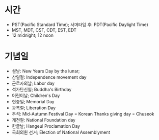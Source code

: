 # 시간
* PST(Pacific Standard Time); 서머타임 후: PDT(Pacific Daylight Time)
* MST, MDT, CST, CDT, EST, EDT
* 12 midnight; 12 noon

# 기념일
* 설날: New Years Day by the lunar;
* 삼일절: Independence movement day
* 근로자의날; Labor day
* 석가탄신일; Buddha's Birthday
* 어린이날; Children's Day
* 현충일; Memorial Day
* 광복절; Liberation Day
* 추석: Mid-Autumn Festival Day = Korean Thanks giving day = Chuseok
* 개천절: National Foundation day
* 한글날; Hangeul Proclamation Day
* 국회의원 선거; Election of National Assemblyment